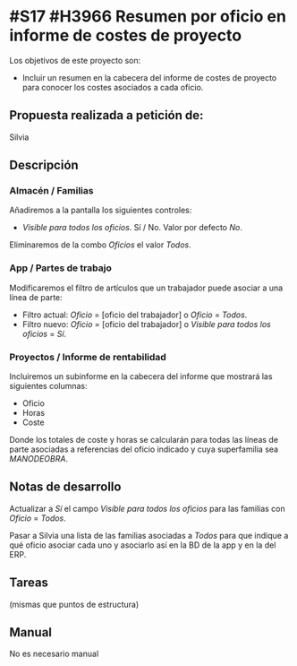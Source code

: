# #S17 #H3966 Resumen por oficio en informe de costes de proyecto

Los objetivos de este proyecto son:
+ Incluir un resumen en la cabecera del informe de costes de proyecto para conocer los costes asociados a cada oficio.

## Propuesta realizada a petición de:
Silvia

## Descripción

### Almacén / Familias
Añadiremos a la pantalla los siguientes controles:
+ _Visible para todos los oficios_. Sí / No. Valor por defecto _No_.

Eliminaremos de la combo _Oficios_ el valor _Todos_.

### App / Partes de trabajo
Modificaremos el filtro de artículos que un trabajador puede asociar a una línea de parte:
+ Filtro actual: _Oficio_ = [oficio del trabajador] o _Oficio_ = _Todos_.
+ Filtro nuevo: _Oficio_ = [oficio del trabajador] o _Visible para todos los oficios_ = _Sí_.

### Proyectos / Informe de rentabilidad
Incluiremos un subinforme en la cabecera del informe que mostrará las siguientes columnas:
+ Oficio
+ Horas
+ Coste

Donde los totales de coste y horas se calcularán para todas las líneas de parte asociadas a referencias del oficio indicado y cuya superfamilia sea _MANODEOBRA_.

## Notas de desarrollo
Actualizar a _Sí_ el campo _Visible para todos los oficios_ para las familias con _Oficio_ = _Todos_.

Pasar a Silvia una lista de las familias asociadas a _Todos_ para que indique a qué oficio asociar cada uno y asociarlo así en la BD de la app y en la del ERP.

## Tareas
(mismas que puntos de estructura)

## Manual
No es necesario manual
